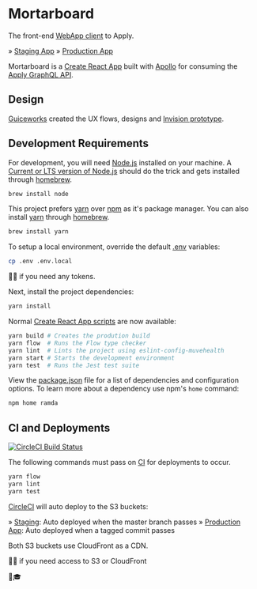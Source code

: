 # Mortarboard
The front-end [WebApp client][app] to Apply.

&raquo; [Staging App][staging]
&raquo; [Production App][production]

Mortarboard is a [Create React App][cra] built with [Apollo][apollo] for
consuming the [Apply GraphQL API][api].

## Design
[Guiceworks][guiceworks] created the UX flows, designs and [Invision prototype][prototype].

## Development Requirements
For development, you will need [Node.js][node] installed on your machine. A
[Current or LTS version of Node.js][lts] should do the trick and gets installed
through [homebrew][brew].

```sh
brew install node
```

This project prefers [yarn][yarn] over [npm][npm] as it's package manager. You
can also install [yarn][yarn] through [homebrew][brew].

```sh
brew install yarn
```

To setup a local environment, override the default [.env](.env) variables:

```sh
cp .env .env.local
```

:raising_hand_woman: if you need any tokens. 

Next, install the project dependencies:

```sh
yarn install
```

Normal [Create React App scripts][cra_scripts] are now available:

```sh
yarn build # Creates the prodution build
yarn flow  # Runs the Flow type checker
yarn lint  # Lints the project using eslint-config-muvehealth
yarn start # Starts the development environment
yarn test  # Runs the Jest test suite
```

View the [package.json](package.json) file for a list of dependencies and
configuration options. To learn more about a dependency use npm's `home` command:

```sh
npm home ramda
```

## CI and Deployments
[![CircleCI Build Status](https://circleci.com/gh/turingschool/mortarboard/tree/master.svg?style=svg)](https://circleci.com/gh/turingschool/mortarboard/tree/master)

The following commands must pass on [CI][circle] for deployments to occur.

```sh
yarn flow
yarn lint
yarn test
```

[CircleCI][circle] will auto deploy to the S3 buckets:

&raquo; [Staging][staging]: Auto deployed when the master branch passes
&raquo; [Production App][production]: Auto deployed when a tagged commit passes

Both S3 buckets use CloudFront as a CDN.

:raising_hand_man: if you need access to S3 or CloudFront

👋🎓 

<!-- Links -->
[api]: https://github.com/turingschool/apply
[apollo]: https://www.apollographql.com/docs/react/
[app]: https://mortarboard.turing.io
[brew]: https://brew.sh
[circle]: https://circleci.com/gh/turingschool/mortarboard
[cra]: https://github.com/facebookincubator/create-react-app/blob/master/packages/react-scripts/template/README.md
[cra_scripts]: https://github.com/facebookincubator/create-react-app/blob/master/packages/react-scripts/template/README.md#available-scripts
[guiceworks]: http://www.guice.works
[lts]: https://github.com/nodejs/Release#nodejs-release-working-group
[node]: https://nodejs.org
[npm]: https://www.npmjs.com/get-npm
[pages]: https://github.com/turingschool/mortarboard/tree/gh-pages
[production]: http://mortarboard.turing.io
[prototype]: https://projects.invisionapp.com//share/87BC70RUV
[staging]: http://mortarboard-staging.turing.io
[yarn]: https://yarnpkg.com
